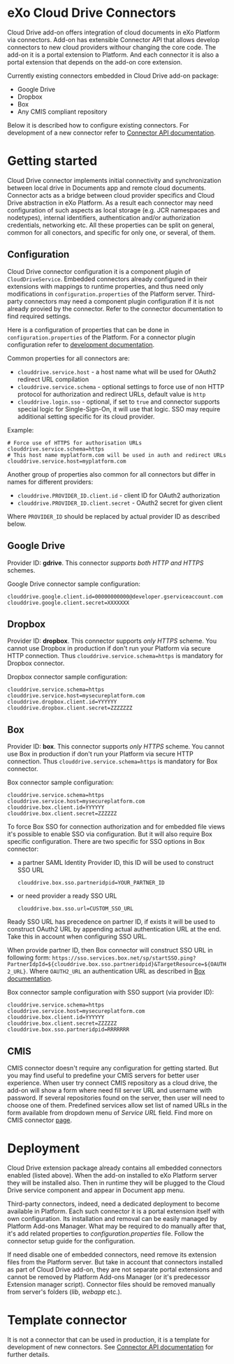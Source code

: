 eXo Cloud Drive Connectors
==========================

Cloud Drive add-on offers integration of cloud documents in eXo Platform via connectors. Add-on has extensible Connector API that allows develop connectors to new cloud providers withour changing the core code.
The add-on it is a portal extension to Platform. And each connector it is also a portal extension that depends on the add-on core extension.

Currently existing connectors embedded in Cloud Drive add-on package:
* Google Drive
* Dropbox
* Box
* Any CMIS compliant repository

Below it is described how to configure existing connectors. For development of a new connector refer to [Connector API documentation](https://github.com/exo-addons/cloud-drive-extension/blob/master/documentation/CONNECTOR_API.md).

Getting started
===============

Cloud Drive connector implements initial connectivity and synchronization between local drive in Documents app and remote cloud documents. Connector acts as a bridge between cloud provider specifics and Cloud Drive abstraction in eXo Platform. As a result each connector may need configuration of such aspects as local storage (e.g. JCR namespaces and nodetypes), internal identifiers, authentication and/or authorization credentials, networking etc. All these properties can be split on general, common for all conectors, and specific for only one, or several, of them.

Configuration
-------------

Cloud Drive connector configuration it is a component plugin of `CloudDriveService`. Embedded connectors already configured in their extensions with mappings to runtime properties, and thus need only modifications in `configuration.properties` of the Platform server. Third-party connectors may need a component plugin configuration if it is not already provied by the connector. Refer to the connector documentation to find required settings.

Here is a configuration of properties that can be done in `configuration.properties` of the Platform. For a connector plugin configuration refer to [development documentation](https://github.com/exo-addons/cloud-drive-extension/blob/master/documentation/CONNECTOR_API.md).

Common properties for all connectors are:
* `clouddrive.service.host` - a host name what will be used for OAuth2 redirect URL compilation
* `clouddrive.service.schema` - optional settings to force use of non HTTP protocol for authorization and redirect URLs, default value is `http`
* `clouddrive.login.sso` - optional, if set to `true` and connector supports special logic for Single-Sign-On, it will use that logic. SSO may require additional setting specific for its cloud provider.

Example: 

    # Force use of HTTPS for authorisation URLs
    clouddrive.service.schema=https
    # This host name myplatform.com will be used in auth and redirect URLs
    clouddrive.service.host=myplatform.com

Another group of properties also common for all connectors but differ in names for different providers:
* `clouddrive.PROVIDER_ID.client.id` - client ID for OAuth2 authorization
* `clouddrive.PROVIDER_ID.client.secret` - OAuth2 secret for given client 

Where `PROVIDER_ID` should be replaced by actual provider ID as described below.

Google Drive
------------

Provider ID: **gdrive**.
This connector _supports both HTTP and HTTPS_ schemes. 

Google Drive connector sample configuration:

    clouddrive.google.client.id=00000000000@developer.gserviceaccount.com
    clouddrive.google.client.secret=XXXXXXX

Dropbox
-------

Provider ID: **dropbox**.
This connector supports _only HTTPS_ scheme. You cannot use Dropbox in production if don't run your Platform via secure HTTP connection. Thus `clouddrive.service.schema=https` is mandatory for Dropbox connector.  

Dropbox connector sample configuration:

    clouddrive.service.schema=https
    clouddrive.service.host=mysecureplatform.com
    clouddrive.dropbox.client.id=YYYYYY
    clouddrive.dropbox.client.secret=ZZZZZZZ

Box
---

Provider ID: **box**.
This connector supports _only HTTPS_ scheme. You cannot use Box in production if don't run your Platform via secure HTTP connection. Thus `clouddrive.service.schema=https` is mandatory for Box connector.  

Box connector sample configuration:

    clouddrive.service.schema=https
    clouddrive.service.host=mysecureplatform.com
    clouddrive.box.client.id=YYYYYY
    clouddrive.box.client.secret=ZZZZZZ

To force Box SSO for connection authorization and for embedded file views it's possible to enable SSO via configuration. But it will also require Box specific configuration. There are two specific for SSO options in Box connector:

* a partner SAML Identity Provider ID, this ID will be used to construct SSO URL

    `clouddrive.box.sso.partneridpid=YOUR_PARTNER_ID`

* or need provider a ready SSO URL

    `clouddrive.box.sso.url=CUSTOM_SSO_URL`

Ready SSO URL has precedence on partner ID, if exists it will be used to construct OAuth2 URL by appending actual authentication URL at the end. Take this in account when configuring SSO URL.

When provide partner ID, then Box connector will construct SSO URL in following form:
`https://sso.services.box.net/sp/startSSO.ping?PartnerIdpId=${clouddrive.box.sso.partneridpid}&TargetResource=${OAUTH2_URL}`. Where `OAUTH2_URL` an authentication URL as described in [Box documentation](https://developers.box.com/oauth/).

Box connector sample configuration with SSO support (via provider ID):

    clouddrive.service.schema=https
    clouddrive.service.host=mysecureplatform.com
    clouddrive.box.client.id=YYYYYY
    clouddrive.box.client.secret=ZZZZZZ
    clouddrive.box.sso.partneridpid=RRRRRRR

CMIS
----

CMIS connector doesn't require any configuration for getting started. But you may find useful to predefine your CMIS servers for better user experience. When user try connect CMIS repository as a cloud drive, the add-on will show a form where need fill server URL and username with password. If several repositories found on the server, then user will need to choose one of them. Predefined services allow set list of named URLs in the form available from dropdown menu of _Service URL_ field. Find more on CMIS connector [page](https://github.com/exo-addons/cloud-drive-extension/blob/master/connectors/cmis/README.md). 


Deployment
==========

Cloud Drive extension package already contains all embedded connectors enabled (listed above). When the add-on installed to eXo Platform server they will be installed also. Then in runtime they will be plugged to the Cloud Drive service component and appear in Document app menu. 

Third-party connectors, indeed, need a dedicated deployment to become available in Platform. Each such connector it is a portal extension itself with own configuration. Its installation and removal can be easily managed by Platform Add-ons Manager. What may be required to do manually after that, it's add related properties to _configuration.properties_ file. Follow the connector setup guide for the configuration. 

If need disable one of embedded connectors, need remove its extension files from the Platform server. But take in account that connectors installed as part of Cloud Drive add-on, they are not separate portal extensions and cannot be removed by Platform Add-ons Manager (or it's predecessor Extension manager script). Connector files should be removed manually from server's folders (_lib_, _webapp_ etc.).

Template connector
==================

It is not a connector that can be used in production, it is a template for development of new connectors. See [Connector API documentation](https://github.com/exo-addons/cloud-drive-extension/blob/master/documentation/CONNECTOR_API.md) for further details.











